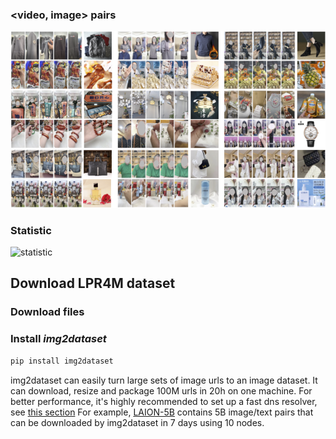 


### <video, image> pairs
![pairs](/_images/lpr4m_example.png "xxx")

### Statistic
![statistic](/_images/statistic.png "xxx")

## Download LPR4M dataset
### Download files
### Install ***img2dataset***
```bash
pip install img2dataset
```
img2dataset can easily turn large sets of image urls to an image dataset. It can download, resize and package 100M urls in 20h on one machine. For better performance, it's highly recommended to set up a fast dns resolver, see [this section](https://github.com/rom1504/img2dataset#setting-up-a-high-performance-dns-resolver)
For example, [LAION-5B](https://laion.ai/blog/laion-5b/) contains 5B image/text pairs that can be downloaded by img2dataset in 7 days using 10 nodes.

